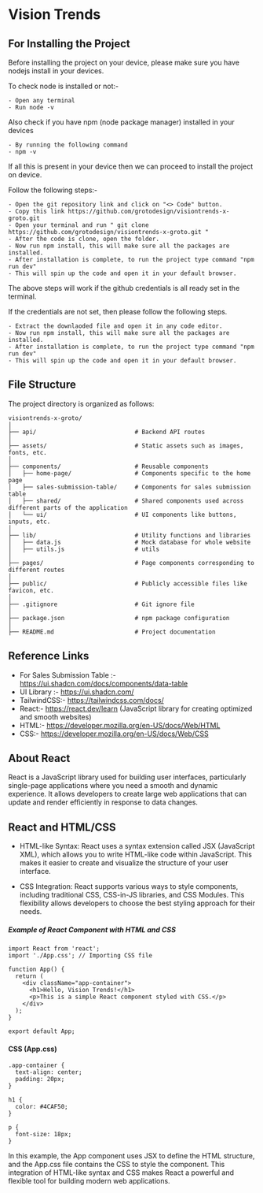 # Vision Trends

## For Installing the Project

Before installing the project on your device, please make sure you have nodejs install in your devices.

To check node is installed or not:-

```
- Open any terminal
- Run node -v
```

Also check if you have npm (node package manager) installed in your devices

```
- By running the following command
- npm -v
```

If all this is present in your device then we can proceed to install the project on device.

Follow the following steps:-

```
- Open the git repository link and click on "<> Code" button.
- Copy this link https://github.com/grotodesign/visiontrends-x-groto.git
- Open your terminal and run " git clone https://github.com/grotodesign/visiontrends-x-groto.git "
- After the code is clone, open the folder.
- Now run npm install, this will make sure all the packages are installed.
- After installation is complete, to run the project type command "npm run dev"
- This will spin up the code and open it in your default browser.
```

The above steps will work if the github credentials is all ready set in the terminal.

If the credentials are not set, then please follow the following steps.

```
- Extract the downlaoded file and open it in any code editor.
- Now run npm install, this will make sure all the packages are installed.
- After installation is complete, to run the project type command "npm run dev"
- This will spin up the code and open it in your default browser.
```

## File Structure

The project directory is organized as follows:

```
visiontrends-x-groto/
│
├── api/                            # Backend API routes
│
├── assets/                         # Static assets such as images, fonts, etc.
│
├── components/                     # Reusable components
│   ├── home-page/                  # Components specific to the home page
│   ├── sales-submission-table/     # Components for sales submission table
│   ├── shared/                     # Shared components used across different parts of the application
│   └── ui/                         # UI components like buttons, inputs, etc.
│
├── lib/                            # Utility functions and libraries
│   ├── data.js                     # Mock database for whole website
│   ├── utils.js                    # utils
│
├── pages/                          # Page components corresponding to different routes
│
├── public/                         # Publicly accessible files like favicon, etc.
│
├── .gitignore                      # Git ignore file
│
├── package.json                    # npm package configuration
│
├── README.md                       # Project documentation
```

## Reference Links 

- For Sales Submission Table :- https://ui.shadcn.com/docs/components/data-table
- UI Library :- https://ui.shadcn.com/
- TailwindCSS:- https://tailwindcss.com/docs/
- React:- https://react.dev/learn (JavaScript library for creating optimized and smooth websites)
- HTML:- https://developer.mozilla.org/en-US/docs/Web/HTML
- CSS:- https://developer.mozilla.org/en-US/docs/Web/CSS

## About React

React is a JavaScript library used for building user interfaces, particularly single-page applications where you need a smooth and dynamic experience. It allows developers to create large web applications that can update and render efficiently in response to data changes.

## React and HTML/CSS

- HTML-like Syntax: React uses a syntax extension called JSX (JavaScript XML), which allows you to write HTML-like code within JavaScript. This makes it easier to create and visualize the structure of your user interface.

- CSS Integration: React supports various ways to style components, including traditional CSS, CSS-in-JS libraries, and CSS Modules. This flexibility allows developers to choose the best styling approach for their needs.

##### Example of React Component with HTML and CSS
```
import React from 'react';
import './App.css'; // Importing CSS file

function App() {
  return (
    <div className="app-container">
      <h1>Hello, Vision Trends!</h1>
      <p>This is a simple React component styled with CSS.</p>
    </div>
  );
}

export default App;

```
#### CSS (App.css)
```
.app-container {
  text-align: center;
  padding: 20px;
}

h1 {
  color: #4CAF50;
}

p {
  font-size: 18px;
}

```

In this example, the App component uses JSX to define the HTML structure, and the App.css file contains the CSS to style the component. This integration of HTML-like syntax and CSS makes React a powerful and flexible tool for building modern web applications.